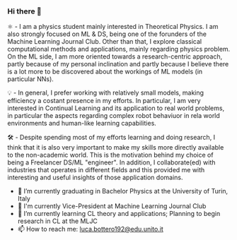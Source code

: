 ### Hi there 👋

⚛️ - I am a physics student mainly interested in Theoretical Physics. I am also strongly focused on ML & DS, being one of the forunders of the Machine Learning Journal Club. Other than that, I explore classical computational methods and applications, mainly regarding physics problem.
On the ML side, I am more oriented towards a research-centric approach, partly because of my personal inclination and partly because I believe there is a lot more to be discovered about the workings of ML models (in particular NNs). 

💡 - In general, I prefer working with relatively small models, making efficiency a costant presence in my efforts. In particular, I am very interested in Continual Learning and its application to real world problems, in particular the aspects regarding complex robot behaviuor in rela world environments and human-like learning capabilities.
  
🛠 - Despite spending most of my efforts learning and doing research, I think that it is also very important to make my skills more directly available to the non-academic world. This is the motivation behind my choice of being a Freelancer DS/ML "engineer". In addition, I collaborate(ed) with industries that operates in different fields and this provided me with interesting and useful insights of those application domains.

- 🔭 I’m currently graduating in Bachelor Physics at the University of Turin, Italy
- 🔬 I'm currently Vice-President at Machine Learning Journal Club
- 🌱 I’m currently learning CL theory and applications; Planning to begin research in CL at the MLJC
- 📫 How to reach me: luca.bottero192@edu.unito.it
